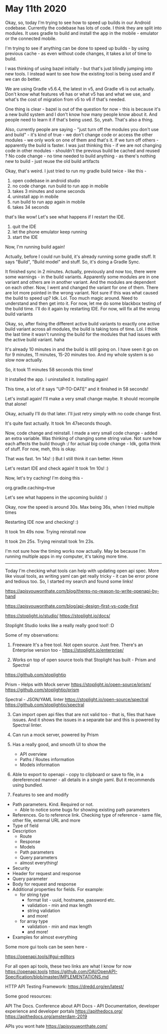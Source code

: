 # May 11th 2020

Okay, so, today I'm trying to see how to speed up
builds in our Android codebase. Currently the
codebase has lots of code. I think they are
split into modules. It uses gradle to build
and install the app in the mobile - emulator
or the connected mobile.

I'm trying to see if anything can be done to
speed up builds - by using previous cache -
as even without code changes, it takes a lot
of time to build.

I was thinking of using bazel initially -
but that's just blindly jumping into
new tools. I instead want to see how
the existing tool is being used and if we
can do better.

We are using Gradle v5.6.4, the latest in v5,
and Gradle v6 is out actually. Don't know what
features v6 has or what v5 has and what we use,
and what's the cost of migration from v5 to v6
if that's needed.

One thing is clear - bazel is out of the question
for now - this is because it's a new build system
and I don't know how many people know about it.
And people need to learn it if that's being used.
So, yeah. That's also a thing.

Also, currently people are saying - "just turn off
the modules you don't use and build" - it's kind of
true - we don't change code or access the other
modules - we only work on one of them and that's it.
If we turn off others - apparently the build is faster.
I was just thinking this - if we are not changing
code in other modules - shouldn't the previous build
be cached and reused ? No code change - no time needed
to build anything - as there's nothing new to build -
just reuse the old build artifacts

Okay, that's weird. I just tried to run my gradle
build twice - like this -

1. open codebase in android studio
2. no code change. run build to run app in mobile
3. takes 3 minutes and some seconds
4. uninstall app in mobile
5. run build to run app again in mobile
6. takes 34 seconds

that's like wow! Let's see what happens if I restart the
IDE.

1. quit the IDE
2. let the phone emulator keep running
3. start the IDE

Now, I'm running build again!

Actually, before I could run build, it's already running
some gradle stuff. It says "Build", "Build model" and stuff.
So, it's doing a Gradle Sync.

It finished sync in 2 minutes. Actually, previously and now
too, there were some warnings - in the build variants.
Apparently some modules are in one variant and others
are in another variant. And the modules are dependent
on each other. Now, I went and changed the variant
for one of them. There are lot more pointed in the
wrong variant. Not sure if this was what caused the
build to speed up? Idk. Lol. Too much magic around.
Need to understand and then get into it. For now,
let me do some blackbox testing of the build time.
I'll do it again by restarting IDE. For now,
will fix all the wrong build variants

Okay, so, after fixing the different active build variants
to exactly one active build variant across all modules,
the build is taking tons of time. Lol. I think the last
time it wasn't running the build for the modules that
had issues with the active build variant. haha

It's already 10 minutes in and the build is still going on.
I have seen it go on for 9 minutes, 11 minutes, 15-20 minutes
too. And my whole system is so slow now actually. 

So, it took 11 minutes 58 seconds this time!

It installed the app. I uninstalled it. Installing again!

This time, a lot of it says "UP-TO-DATE" and it finished in
58 seconds!

Let's install again! I'll make a very small change maybe.
It should recompile that alone!

Okay, actually I'll do that later. I'll just retry simply
with no code change first.

It's quite fast actually. It took 1m 47seconds though.

Now, code change and reinstall. I made a very small
code change - added an extra variable. Was thinking
of changing some string value. Not sure how each
affects the build though :/ for actual big code
change - Idk, gotta think of stuff. For now, meh,
this is okay. 

That was fast. 1m 14s! :) But I still think
it can better. Hmm

Let's restart IDE and check again! It took 1m 10s! :)

Now, let's try caching! I'm doing this -

org.gradle.caching=true

Let's see what happens in the upcoming builds! :)

Okay, now the speed is around 30s. Max being 36s,
when I tried multiple times

Restarting IDE now and checking! :)

It took 1m 49s now. Trying reinstall now

It took 2m 25s. Trying reinstall took 1m 23s.

I'm not sure how the timing works now actually.
May be because I'm running multiple apps in
my computer, it's taking more time.

---

Today I'm checking what tools can
help with updating open api spec.
More like visual tools, as writing
yaml can get really tricky - it
can be error prone and tedious too.
So, I started my search and found some links!

https://apisyouwonthate.com/blog/theres-no-reason-to-write-openapi-by-hand

https://apisyouwonthate.com/blog/api-design-first-vs-code-first

https://stoplight.io/studio/
https://stoplight.io/docs/

Stoplight Studio looks like a really really good tool! :D

Some of my observations:
1. Freeware
It's a free tool. Not open source. Just free. There's an
Enterprise version too - https://stoplight.io/enterprise/

2. Works on top of open source tools that Stoplight has
built - Prism and Spectral

https://github.com/stoplightio

Prism - Helps with Mock server
https://stoplight.io/open-source/prism/
https://github.com/stoplightio/prism

Spectral - JSON/YAML linter
https://stoplight.io/open-source/spectral
https://github.com/stoplightio/spectral

3. Can import open api files that are not valid too -
that is, files that have issues. And it shows the
issues in a separate bar and this is powered by Spectral
linter.

4. Can run a mock server, powered by Prism

5. Has a really good, and smooth UI to show the
	- API overview
	- Paths / Routes information
	- Models information

6. Able to export to openapi - copy to clipboard
or save to file, in a dereferenced manner - all
details in a single yaml. But it recommends
using bundled. 

7. Features to see and modify
- Path parameters. Kind. Required or not.
	- Able to notice some bugs for showing existing path parameters
- References. Go to reference link. Checking type of reference - same file, other file, external URL and more
- Type of field
- Description
	- Route
	- Response
	- Models
	- Path parameters
	- Query parameters
	- almost everything!
- Security
- Header for request and response
- Query parameter
- Body for request and response
- Additional properties for fields. For example:
	- for string type
		- format list - uuid, hostname, password etc.
		- validation - min and max length
		- string validation
		- and more!
	- for array type
		- validation - min and max length
		- and more!
- Examples for almost everything

Some more gui tools can be seen here -

https://openapi.tools/#gui-editors

For all open api tools, these two links are what I know for now
https://openapi.tools
https://github.com/OAI/OpenAPI-Specification/blob/master/IMPLEMENTATIONS.md

HTTP API Testing Framework:
https://dredd.org/en/latest/

Some good resources:

API The Docs. Conference about API Docs - API Documentation, 
developer experience and developer portals
https://apithedocs.org/
https://apithedocs.org/amsterdam-2019

APIs you wont hate
https://apisyouwonthate.com/

